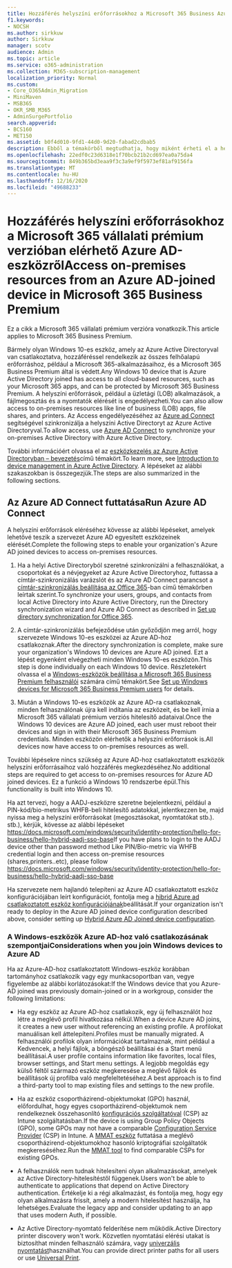 ```yaml
---
title: Hozzáférés helyszíni erőforrásokhoz a Microsoft 365 Business Azure AD-csatlakoztatott eszközéről
f1.keywords:
- NOCSH
ms.author: sirkkuw
author: Sirkkuw
manager: scotv
audience: Admin
ms.topic: article
ms.service: o365-administration
ms.collection: M365-subscription-management
localization_priority: Normal
ms.custom:
- Core_O365Admin_Migration
- MiniMaven
- MSB365
- OKR_SMB_M365
- AdminSurgePortfolio
search.appverid:
- BCS160
- MET150
ms.assetid: b0f4d010-9fd1-44d0-9d20-fabad2cdbab5
description: Ebből a témakörből megtudhatja, hogy miként érheti el a helyszíni erőforrásokat, például a üzletági alkalmazások, a fájlmegosztás és a nyomtatókat egy Azure Active Directory-kapcsolattal rendelkező Windows 10-es eszközön.
ms.openlocfilehash: 22edf0c23d6318e1f70bcb21b2cd697ea0a75da4
ms.sourcegitcommit: 849b365bd3eaa9f3c3a9ef9f5973ef81af9156fa
ms.translationtype: MT
ms.contentlocale: hu-HU
ms.lasthandoff: 12/16/2020
ms.locfileid: "49688233"
---
```

# <a name="access-on-premises-resources-from-an-azure-ad-joined-device-in-microsoft-365-business-premium"></a><span data-ttu-id="a354e-103">Hozzáférés helyszíni erőforrásokhoz a Microsoft 365 vállalati prémium verzióban elérhető Azure AD-eszközről</span><span class="sxs-lookup"><span data-stu-id="a354e-103">Access on-premises resources from an Azure AD-joined device in Microsoft 365 Business Premium</span></span>

<span data-ttu-id="a354e-104">Ez a cikk a Microsoft 365 vállalati prémium verzióra vonatkozik.</span><span class="sxs-lookup"><span data-stu-id="a354e-104">This article applies to Microsoft 365 Business Premium.</span></span>

<span data-ttu-id="a354e-105">Bármely olyan Windows 10-es eszköz, amely az Azure Active Directoryval van csatlakoztatva, hozzáféréssel rendelkezik az összes felhőalapú erőforráshoz, például a Microsoft 365-alkalmazásaihoz, és a Microsoft 365 Business Premium által is védett.</span><span class="sxs-lookup"><span data-stu-id="a354e-105">Any Windows 10 device that is Azure Active Directory joined has access to all cloud-based resources, such as your Microsoft 365 apps, and can be protected by Microsoft 365 Business Premium.</span></span> <span data-ttu-id="a354e-106">A helyszíni erőforrások, például a üzletági (LOB) alkalmazások, a fájlmegosztás és a nyomtatók elérését is engedélyezheti.</span><span class="sxs-lookup"><span data-stu-id="a354e-106">You can also allow access to on-premises resources like line of business (LOB) apps, file shares, and printers.</span></span> <span data-ttu-id="a354e-107">Az Access engedélyezéséhez az [Azure ad Connect](https://docs.microsoft.com/azure/active-directory/connect/active-directory-aadconnect) segítségével szinkronizálja a helyszíni Active Directoryt az Azure Active Directoryval.</span><span class="sxs-lookup"><span data-stu-id="a354e-107">To allow access, use [Azure AD Connect](https://docs.microsoft.com/azure/active-directory/connect/active-directory-aadconnect) to synchronize your on-premises Active Directory with Azure Active Directory.</span></span> 

<span data-ttu-id="a354e-108">További információért olvassa el az [eszközkezelés az Azure Active Directoryban – bevezetés](https://docs.microsoft.com/azure/active-directory/device-management-introduction)című témakört.</span><span class="sxs-lookup"><span data-stu-id="a354e-108">To learn more, see [Introduction to device management in Azure Active Directory](https://docs.microsoft.com/azure/active-directory/device-management-introduction).</span></span>
<span data-ttu-id="a354e-109">A lépéseket az alábbi szakaszokban is összegezjük.</span><span class="sxs-lookup"><span data-stu-id="a354e-109">The steps are also summarized in the following sections.</span></span>
 
## <a name="run-azure-ad-connect"></a><span data-ttu-id="a354e-110">Az Azure AD Connect futtatása</span><span class="sxs-lookup"><span data-stu-id="a354e-110">Run Azure AD Connect</span></span>

<span data-ttu-id="a354e-111">A helyszíni erőforrások eléréséhez kövesse az alábbi lépéseket, amelyek lehetővé teszik a szervezet Azure AD egyesített eszközeinek elérését.</span><span class="sxs-lookup"><span data-stu-id="a354e-111">Complete the following steps to enable your organization's Azure AD joined devices to access on-premises resources.</span></span>
  
1. <span data-ttu-id="a354e-112">Ha a helyi Active Directoryból szeretné szinkronizálni a felhasználókat, a csoportokat és a névjegyeket az Azure Active Directoryhoz, futtassa a címtár-szinkronizálás varázslót és az Azure AD Connect parancsot a [címtár-szinkronizálás beállítása az Office 365](https://docs.microsoft.com/microsoft-365/enterprise/set-up-directory-synchronization)-ban című témakörben leírtak szerint.</span><span class="sxs-lookup"><span data-stu-id="a354e-112">To synchronize your users, groups, and contacts from local Active Directory into Azure Active Directory, run the Directory synchronization wizard and Azure AD Connect as described in [Set up directory synchronization for Office 365](https://docs.microsoft.com/microsoft-365/enterprise/set-up-directory-synchronization).</span></span>
    
2. <span data-ttu-id="a354e-113">A címtár-szinkronizálás befejeződése után győződjön meg arról, hogy szervezete Windows 10-es eszközei az Azure AD-hoz csatlakoznak.</span><span class="sxs-lookup"><span data-stu-id="a354e-113">After the directory synchronization is complete, make sure your organization's Windows 10 devices are Azure AD joined.</span></span> <span data-ttu-id="a354e-114">Ezt a lépést egyenként elvégezheti minden Windows 10-es eszközön.</span><span class="sxs-lookup"><span data-stu-id="a354e-114">This step is done individually on each Windows 10 device.</span></span> <span data-ttu-id="a354e-115">Részletekért olvassa el a [Windows-eszközök beállítása a Microsoft 365 Business Premium felhasználói](set-up-windows-devices.md) számára című témakört.</span><span class="sxs-lookup"><span data-stu-id="a354e-115">See [Set up Windows devices for Microsoft 365 Business Premium users](set-up-windows-devices.md) for details.</span></span> 
    
3. <span data-ttu-id="a354e-116">Miután a Windows 10-es eszközök az Azure AD-ra csatlakoznak, minden felhasználónak újra kell indítania az eszközeit, és be kell írnia a Microsoft 365 vállalati prémium verziós hitelesítő adataival.</span><span class="sxs-lookup"><span data-stu-id="a354e-116">Once the Windows 10 devices are Azure AD joined, each user must reboot their devices and sign in with their Microsoft 365 Business Premium credentials.</span></span> <span data-ttu-id="a354e-117">Minden eszközön elérhetők a helyszíni erőforrások is.</span><span class="sxs-lookup"><span data-stu-id="a354e-117">All devices now have access to on-premises resources as well.</span></span>
    
<span data-ttu-id="a354e-118">További lépésekre nincs szükség az Azure AD-hoz csatlakoztatott eszközök helyszíni erőforrásaihoz való hozzáférés megkezdéséhez.</span><span class="sxs-lookup"><span data-stu-id="a354e-118">No additional steps are required to get access to on-premises resources for Azure AD joined devices.</span></span> <span data-ttu-id="a354e-119">Ez a funkció a Windows 10 rendszerbe épül.</span><span class="sxs-lookup"><span data-stu-id="a354e-119">This functionality is built into Windows 10.</span></span> 

<span data-ttu-id="a354e-120">Ha azt tervezi, hogy a AADJ-eszközre szeretne bejelentkezni, például a PIN-kód/bio-metrikus WHFB-beli hitelesítő adatokkal, jelentkezzen be, majd nyissa meg a helyszíni erőforrásokat (megosztásokat, nyomtatókat stb.). stb.), kérjük, kövesse az alábbi lépéseket https://docs.microsoft.com/windows/security/identity-protection/hello-for-business/hello-hybrid-aadj-sso-base</span><span class="sxs-lookup"><span data-stu-id="a354e-120">If you have plans to login to the AADJ device other than password method Like PIN/Bio-metric via WHFB credential login and then access on-premise resources (shares,printers..etc), please follow https://docs.microsoft.com/windows/security/identity-protection/hello-for-business/hello-hybrid-aadj-sso-base</span></span>
  
<span data-ttu-id="a354e-121">Ha szervezete nem hajlandó telepíteni az Azure AD csatlakoztatott eszköz konfigurációjában leírt konfigurációt, fontolja meg a [hibrid Azure ad csatlakoztatott eszköz konfigurációjának](manage-windows-devices.md)beállítását.</span><span class="sxs-lookup"><span data-stu-id="a354e-121">If your organization isn't ready to deploy in the Azure AD joined device configuration described above, consider setting up [Hybrid Azure AD Joined device configuration](manage-windows-devices.md).</span></span>
  
### <a name="considerations-when-you-join-windows-devices-to-azure-ad"></a><span data-ttu-id="a354e-122">A Windows-eszközök Azure AD-hoz való csatlakozásának szempontjai</span><span class="sxs-lookup"><span data-stu-id="a354e-122">Considerations when you join Windows devices to Azure AD</span></span>

<span data-ttu-id="a354e-123">Ha az Azure-AD-hoz csatlakoztatott Windows-eszköz korábban tartományhoz csatlakozik vagy egy munkacsoportban van, vegye figyelembe az alábbi korlátozásokat:</span><span class="sxs-lookup"><span data-stu-id="a354e-123">If the Windows device that you Azure-AD joined was previously domain-joined or in a workgroup, consider the following limitations:</span></span>
  
- <span data-ttu-id="a354e-124">Ha egy eszköz az Azure AD-hoz csatlakozik, egy új felhasználót hoz létre a meglévő profil hivatkozása nélkül.</span><span class="sxs-lookup"><span data-stu-id="a354e-124">When a device Azure AD joins, it creates a new user without referencing an existing profile.</span></span> <span data-ttu-id="a354e-125">A profilokat manuálisan kell áttelepíteni.</span><span class="sxs-lookup"><span data-stu-id="a354e-125">Profiles must be manually migrated.</span></span> <span data-ttu-id="a354e-126">A felhasználói profilok olyan információkat tartalmaznak, mint például a Kedvencek, a helyi fájlok, a böngésző beállításai és a Start menü beállításai.</span><span class="sxs-lookup"><span data-stu-id="a354e-126">A user profile contains information like favorites, local files, browser settings, and Start menu settings.</span></span> <span data-ttu-id="a354e-127">A legjobb megoldás egy külső féltől származó eszköz megkeresése a meglévő fájlok és beállítások új profilba való megfeleltetéséhez.</span><span class="sxs-lookup"><span data-stu-id="a354e-127">A best approach is to find a third-party tool to map existing files and settings to the new profile.</span></span>

- <span data-ttu-id="a354e-128">Ha az eszköz csoportházirend-objektumokat (GPO) használ, előfordulhat, hogy egyes csoportházirend-objektumok nem rendelkeznek összehasonlító [konfigurációs szolgáltatóval](https://docs.microsoft.com/windows/configuration/provisioning-packages/how-it-pros-can-use-configuration-service-providers) (CSP) az Intune szolgáltatásban.</span><span class="sxs-lookup"><span data-stu-id="a354e-128">If the device is using Group Policy Objects (GPO), some GPOs may not have a comparable [Configuration Service Provider](https://docs.microsoft.com/windows/configuration/provisioning-packages/how-it-pros-can-use-configuration-service-providers) (CSP) in Intune.</span></span> <span data-ttu-id="a354e-129">A [MMAT eszköz](https://www.microsoft.com/download/details.aspx?id=45520) futtatása a meglévő csoportházirend-objektumokhoz hasonló kriptográfiai szolgáltatók megkereséséhez.</span><span class="sxs-lookup"><span data-stu-id="a354e-129">Run the [MMAT tool](https://www.microsoft.com/download/details.aspx?id=45520) to find comparable CSPs for existing GPOs.</span></span>

- <span data-ttu-id="a354e-130">A felhasználók nem tudnak hitelesíteni olyan alkalmazásokat, amelyek az Active Directory-hitelesítéstől függenek.</span><span class="sxs-lookup"><span data-stu-id="a354e-130">Users won't be able to authenticate to applications that depend on Active Directory authentication.</span></span> <span data-ttu-id="a354e-131">Értékelje ki a régi alkalmazást, és fontolja meg, hogy egy olyan alkalmazásra frissít, amely a modern hitelesítést használja, ha lehetséges.</span><span class="sxs-lookup"><span data-stu-id="a354e-131">Evaluate the legacy app and consider updating to an app that uses modern Auth, if possible.</span></span>

- <span data-ttu-id="a354e-132">Az Active Directory-nyomtató felderítése nem működik.</span><span class="sxs-lookup"><span data-stu-id="a354e-132">Active Directory printer discovery won't work.</span></span> <span data-ttu-id="a354e-133">Közvetlen nyomtatási elérési utakat is biztosíthat minden felhasználó számára, vagy [univerzális nyomtatást](https://aka.ms/UPDocs)használhat.</span><span class="sxs-lookup"><span data-stu-id="a354e-133">You can provide direct printer paths for all users or use [Universal Print](https://aka.ms/UPDocs).</span></span>
